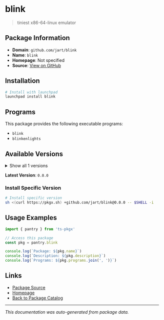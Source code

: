 # blink

> tiniest x86-64-linux emulator

## Package Information

- **Domain**: `github.com/jart/blink`
- **Name**: `blink`
- **Homepage**: Not specified
- **Source**: [View on GitHub](https://github.com/pkgxdev/pantry/tree/main/projects/github.com/jart/blink/package.yml)

## Installation

```bash
# Install with launchpad
launchpad install blink
```

## Programs

This package provides the following executable programs:

- `blink`
- `blinkenlights`

## Available Versions

<details>
<summary>Show all 1 versions</summary>

- `0.0.0`

</details>

**Latest Version**: `0.0.0`

### Install Specific Version

```bash
# Install specific version
sh <(curl https://pkgx.sh) +github.com/jart/blink@0.0.0 -- $SHELL -i
```

## Usage Examples

```typescript
import { pantry } from 'ts-pkgx'

// Access this package
const pkg = pantry.blink

console.log(`Package: ${pkg.name}`)
console.log(`Description: ${pkg.description}`)
console.log(`Programs: ${pkg.programs.join(', ')}`)
```

## Links

- [Package Source](https://github.com/pkgxdev/pantry/tree/main/projects/github.com/jart/blink/package.yml)
- [Homepage](#)
- [Back to Package Catalog](../package-catalog.md)

---

*This documentation was auto-generated from package data.*
